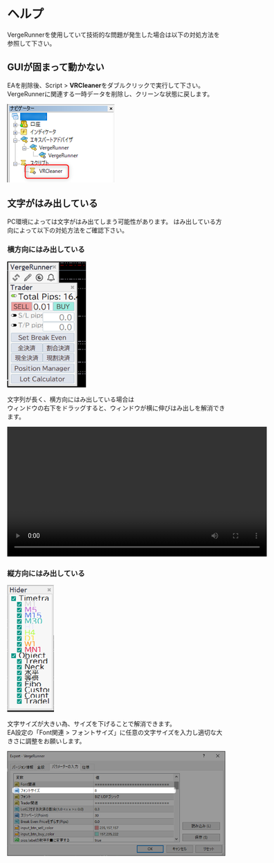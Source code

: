 # ヘルプ

VergeRunnerを使用していて技術的な問題が発生した場合は以下の対処方法を参照して下さい。

## GUIが固まって動かない
EAを削除後、Script > **VRCleaner**をダブルクリックで実行して下さい。  
VergeRunnerに関連する一時データを削除し、クリーンな状態に戻します。

![Alt text](_img/help/2024-11-20_11h31_42.png)

## 文字がはみ出している

PC環境によっては文字がはみ出てしまう可能性があります。
はみ出している方向によって以下の対処方法をご確認下さい。

### 横方向にはみ出している

![Alt text](_img/help/2024-11-25_14h21_31.png)

文字列が長く、横方向にはみ出している場合は  
ウィンドウの右下をドラッグすると、ウィンドウが横に伸びはみ出しを解消できます。

<video src="../_video\resizable_window.mp4" controls="true" width="600"></video>


### 縦方向にはみ出している

![Alt text](_img/help/2024-11-25_14h25_31.png)

文字サイズが大きい為、サイズを下げることで解消できます。  
EA設定の「Font関連 > フォントサイズ」に任意の文字サイズを入力し適切な大きさに調整をお願いします。

![Alt text](_img/help/2024-11-25_14h28_19.png)